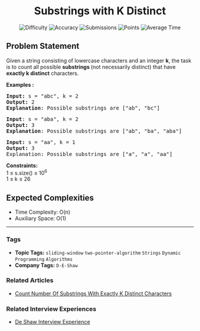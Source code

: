 <h1 align="center">Substrings with K Distinct</h1>

<p align="center">
  <img alt="Difficulty" title="Difficulty" src="https://custom-icon-badges.demolab.com/badge/Difficulty: Medium-1F222E?style=for-the-badge&logoColor=white&logo=fire"/>
  <img alt="Accuracy" title="Accuracy" src="https://custom-icon-badges.demolab.com/badge/Accuracy: 20.46%25-1F222E?style=for-the-badge&logoColor=white&logo=target"/>
  <img alt="Submissions" title="Submissions" src="https://custom-icon-badges.demolab.com/badge/Submissions: 171K+-1F222E?style=for-the-badge&logoColor=white&logo=repo"/>
  <img alt="Points" title="Points" src="https://custom-icon-badges.demolab.com/badge/Points: 4-1F222E?style=for-the-badge&logoColor=white&logo=award"/>
  <img alt="Average Time" title="Average Time" src="https://custom-icon-badges.demolab.com/badge/Average%20Time: 20m-1F222E?style=for-the-badge&logoColor=white&logo=clock"/>
</p>

## Problem Statement

Given a string consisting<b> </b>of lowercase characters and an integer <b>k</b>, the task is to count all possible <b>substrings </b>(not necessarily distinct) that have <b>exactly k distinct</b> characters. 

<b>Examples :</b>

<pre><b>Input: </b>s = "abc", k = 2
<b>Output: </b>2
<b>Explanation</b>: Possible substrings are ["ab", "bc"]
</pre>

<pre><b>Input</b>: s = "aba", k = 2
<b>Output: </b>3
<b>Explanation</b>: Possible substrings are ["ab", "ba", "aba"]</pre>

<pre><b>Input: </b>s = "aa", k = 1
<b>Output: </b>3<br>Explanation: Possible substrings are ["a", "a", "aa"]</pre>

<b>Constraints:</b><br>1 ≤ s.size() ≤ 10<sup>6</sup><br>1 ≤ k ≤ 26

## Expected Complexities
- Time Complexity: O(n)
- Auxiliary Space: O(1)

<hr>

### Tags
- **Topic Tags:** `sliding-window` `two-pointer-algorithm` `Strings` `Dynamic Programming` `Algorithms`
- **Company Tags:** `D-E-Shaw`

### Related Articles
- [Count Number Of Substrings With Exactly K Distinct Characters](https://www.geeksforgeeks.org/count-number-of-substrings-with-exactly-k-distinct-characters/)

### Related Interview Experiences
- [De Shaw Interview Experience](https://www.geeksforgeeks.org/de-shaw-interview-experience/)

